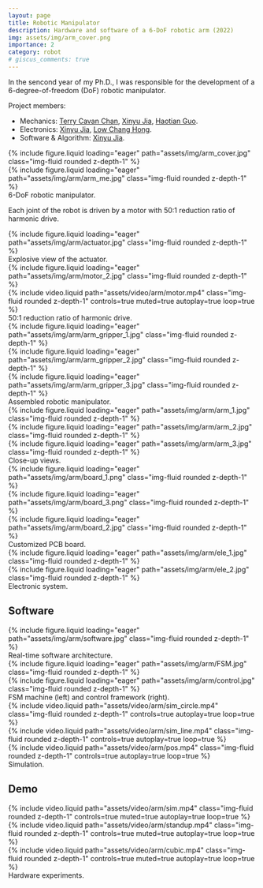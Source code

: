 ```yaml
---
layout: page
title: Robotic Manipulator
description: Hardware and software of a 6-DoF robotic arm (2022)
img: assets/img/arm_cover.png
importance: 2
category: robot
# giscus_comments: true
---
```


In the sencond year of my Ph.D., I was responsible for the development of a 6-degree-of-freedom (DoF) robotic manipulator.

Project members: 
* Mechanics: [Terry Cavan Chan](https://cde.nus.edu.sg/bme/bioroboticslab/author/terry-cavan-chan/), <u>Xinyu Jia</u>, [Haotian Guo](https://cde.nus.edu.sg/bme/bioroboticslab/author/guo-haotian/).
* Electronics: <u>Xinyu Jia</u>, [Low Chang Hong](https://cde.nus.edu.sg/bme/bioroboticslab/author/low-chang-hong/).
* Software & Algorithm: <u>Xinyu Jia</u>.

<div class="row">
    <div class="col-sm mt-3 mt-md-0">
        {% include figure.liquid loading="eager" path="assets/img/arm_cover.jpg" class="img-fluid rounded z-depth-1" %}
    </div>
    <div class="col-sm mt-3 mt-md-0">
        {% include figure.liquid loading="eager" path="assets/img/arm/arm_me.jpg" class="img-fluid rounded z-depth-1" %}
    </div>
</div>
<div class="caption">
    6-DoF robotic manipulator.
</div>

Each joint of the robot is driven by a motor with 50:1 reduction ratio of harmonic drive.

<div class="row">
    <div class="col-sm mt-3 mt-md-0">
        {% include figure.liquid loading="eager" path="assets/img/arm/actuator.jpg" class="img-fluid rounded z-depth-1" %}
    </div>
</div>
<div class="caption">
    Explosive view of the actuator.
</div>

<div class="row">
    <div class="col-sm mt-3 mt-md-0">
        {% include figure.liquid loading="eager" path="assets/img/arm/motor_2.jpg" class="img-fluid rounded z-depth-1" %}
    </div>
    <div class="col-sm mt-3 mt-md-0">
        {% include video.liquid path="assets/video/arm/motor.mp4" class="img-fluid rounded z-depth-1" controls=true muted=true autoplay=true loop=true %}
    </div>
</div>
<div class="caption">
    50:1 reduction ratio of harmonic drive.
</div>

<div class="row">
    <div class="col-sm mt-3 mt-md-0">
        {% include figure.liquid loading="eager" path="assets/img/arm/arm_gripper_1.jpg" class="img-fluid rounded z-depth-1" %}
    </div>
    <div class="col-sm mt-3 mt-md-0">
        {% include figure.liquid loading="eager" path="assets/img/arm/arm_gripper_2.jpg" class="img-fluid rounded z-depth-1" %}
    </div>
    <div class="col-sm mt-3 mt-md-0">
        {% include figure.liquid loading="eager" path="assets/img/arm/arm_gripper_3.jpg" class="img-fluid rounded z-depth-1" %}
    </div>
</div>
<div class="caption">
    Assembled robotic manipulator.
</div>

<div class="row">
    <div class="col-sm mt-3 mt-md-0">
        {% include figure.liquid loading="eager" path="assets/img/arm/arm_1.jpg" class="img-fluid rounded z-depth-1" %}
    </div>
    <div class="col-sm mt-3 mt-md-0">
        {% include figure.liquid loading="eager" path="assets/img/arm/arm_2.jpg" class="img-fluid rounded z-depth-1" %}
    </div>
    <div class="col-sm mt-3 mt-md-0">
        {% include figure.liquid loading="eager" path="assets/img/arm/arm_3.jpg" class="img-fluid rounded z-depth-1" %}
    </div>
</div>
<div class="caption">
    Close-up views.
</div>

<div class="row">
    <div class="col-sm mt-3 mt-md-0">
        {% include figure.liquid loading="eager" path="assets/img/arm/board_1.png" class="img-fluid rounded z-depth-1" %}
    </div>
    <div class="col-sm mt-3 mt-md-0">
        {% include figure.liquid loading="eager" path="assets/img/arm/board_3.png" class="img-fluid rounded z-depth-1" %}
    </div>
</div>
<div class="row">
    <div class="col-sm mt-3 mt-md-0">
        {% include figure.liquid loading="eager" path="assets/img/arm/board_2.jpg" class="img-fluid rounded z-depth-1" %}
    </div>
</div>
<div class="caption">
    Customized PCB board.
</div>

<div class="row">
    <div class="col-sm mt-3 mt-md-0">
        {% include figure.liquid loading="eager" path="assets/img/arm/ele_1.jpg" class="img-fluid rounded z-depth-1" %}
    </div>
    <div class="col-sm mt-3 mt-md-0">
        {% include figure.liquid loading="eager" path="assets/img/arm/ele_2.jpg" class="img-fluid rounded z-depth-1" %}
    </div>
</div>
<div class="caption">
    Electronic system.
</div>

## Software

<div class="row">
    <div class="col-sm mt-3 mt-md-0">
        {% include figure.liquid loading="eager" path="assets/img/arm/software.jpg" class="img-fluid rounded z-depth-1" %}
    </div>
</div>
<div class="caption">
    Real-time software architecture.
</div>

<div class="row">
    <div class="col-sm mt-3 mt-md-0">
        {% include figure.liquid loading="eager" path="assets/img/arm/FSM.jpg" class="img-fluid rounded z-depth-1" %}
    </div>
    <div class="col-sm mt-3 mt-md-0">
        {% include figure.liquid loading="eager" path="assets/img/arm/control.jpg" class="img-fluid rounded z-depth-1" %}
    </div>
</div>
<div class="caption">
    FSM machine (left) and control framework (right).
</div>

<div class="row">
    <div class="col-sm mt-3 mt-md-0">
        {% include video.liquid path="assets/video/arm/sim_circle.mp4" class="img-fluid rounded z-depth-1" controls=true autoplay=true loop=true %}
    </div>
    <div class="col-sm mt-3 mt-md-0">
        {% include video.liquid path="assets/video/arm/sim_line.mp4" class="img-fluid rounded z-depth-1" controls=true autoplay=true loop=true %}
    </div>
    <div class="col-sm mt-3 mt-md-0">
        {% include video.liquid path="assets/video/arm/pos.mp4" class="img-fluid rounded z-depth-1" controls=true autoplay=true loop=true %}
    </div>
</div>
<div class="caption">
    Simulation.
</div>

## Demo

<div class="row">
    <div class="col-sm mt-3 mt-md-0">
        {% include video.liquid path="assets/video/arm/sim.mp4" class="img-fluid rounded z-depth-1" controls=true muted=true autoplay=true loop=true %}
    </div>
    <div class="col-sm mt-3 mt-md-0">
        {% include video.liquid path="assets/video/arm/standup.mp4" class="img-fluid rounded z-depth-1" controls=true muted=true autoplay=true loop=true %}
    </div>
</div>
<div class="row">
    <div class="col-sm mt-3 mt-md-0">
        {% include video.liquid path="assets/video/arm/cubic.mp4" class="img-fluid rounded z-depth-1" controls=true muted=true autoplay=true loop=true %}
    </div>
</div>
<div class="caption">
    Hardware experiments.
</div>